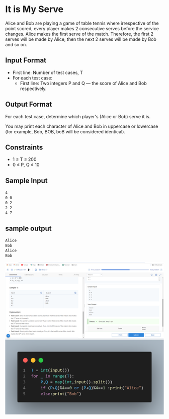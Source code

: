 # It is My Serve

Alice and Bob are playing a game of table tennis where irrespective of the point scored, every player makes 2 consecutive serves before the service changes. Alice makes the first serve of the match. Therefore, the first 2 serves will be made by Alice, then the next 2 serves will be made by Bob and so on.

## Input Format
- First line: Number of test cases, T
- For each test case:
  - First line: Two integers P and Q — the score of Alice and Bob respectively.

## Output Format
For each test case, determine which player's (Alice or Bob) serve it is.

You may print each character of Alice and Bob in uppercase or lowercase (for example, Bob, BOB, boB will be considered identical).

## Constraints
- 1 ≤ T ≤ 200
- 0 ≤ P, Q ≤ 10

## Sample Input
```
4
0 0 
0 2 
2 2
4 7
```
## sample output
```
Alice 
Bob
Alice 
Bob
```
![](Untitled.png)
![](code.png)